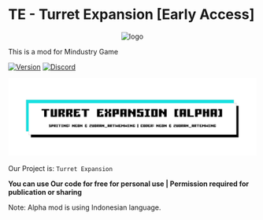 # TE - Turret Expansion [Early Access]

<p align="center"><img src="https://imgur.com/U24DTKm.png" alt="logo" width="200"></p>

This is a mod for Mindustry Game

[![Version](https://img.shields.io/badge/Version-Alpha%20v2.0-2ea44f?color=success)](#) [![Discord](https://img.shields.io/badge/Discord-Join-2ea44f?logo=discord&color=5865F2)](https://discord.gg/pK6Zp2U7jd)

![Banner](assests/img/banner.png)

Our Project is: `Turret Expansion`

**You can use Our code for free for personal use | Permission required for publication or sharing**

Note: Alpha mod is using Indonesian language.
